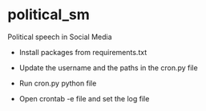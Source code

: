 # political_sm
Political speech in Social Media

- Install packages from requirements.txt

- Update the username and the paths in the cron.py file

- Run cron.py python file

- Open crontab -e file and set the log file 
